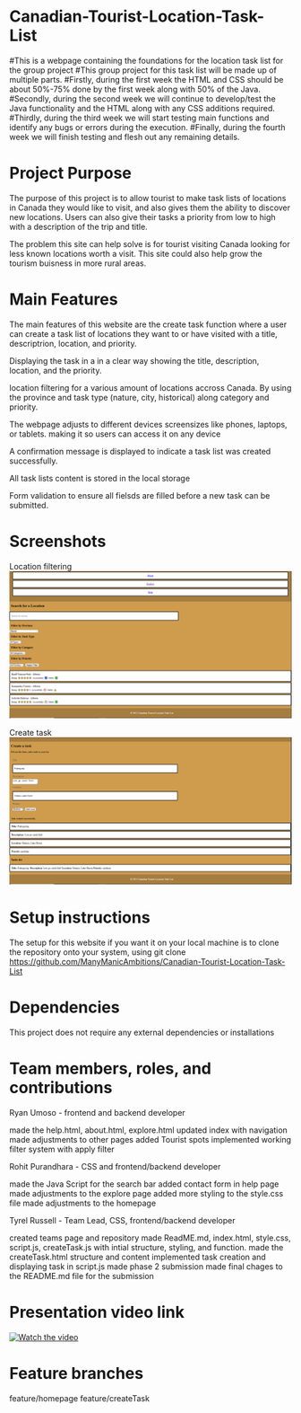 # Canadian-Tourist-Location-Task-List
#This is a webpage containing the foundations for the location task list for the group project
#This group project for this task list will be made up of multiple parts.
#Firstly, during the first week the HTML and CSS should be about 50%-75% done by the first week along with 50% of the Java.
#Secondly, during the second week we will continue to develop/test the Java functionality and the HTML along with any CSS additions required.
#Thirdly, during the third week we will start testing main functions and identify any bugs or errors during the execution.
#Finally, during the fourth week we will finish testing and flesh out any remaining details. 

# Project Purpose
The purpose of this project is to allow tourist to make task lists of locations in Canada they would like to visit, and also gives them the ability to discover new locations. Users can also give their tasks a priority from low to high with a description of the trip and title.

The problem this site can help solve is for tourist visiting Canada looking for less known locations worth a visit. This site could also help grow the tourism buisness in more rural areas.

# Main Features
The main features of this website are the create task function where a user can create a task list of locations they want to or have visited with a title, descriptrion, location, and priority. 

Displaying the task in a in a clear way showing the title, description, location, and the priority.  

location filtering for a various amount of locations accross Canada. By using the province and task type (nature, city, historical) along category and priority.

The webpage adjusts to different devices screensizes like phones, laptops, or tablets. making it so users can access it on any device

A confirmation message is displayed to indicate a task list was created successfully.

All task lists content is stored in the local storage

Form validation to ensure all fielsds are filled before a new task can be submitted.

# Screenshots

Location filtering
![Capture Group project 01](ReadMe-images/Capture%20Group%20project%2001.PNG)

Create task
![Capture Group project 02](ReadMe-images/Capture%20Group%20project%2002.PNG)

# Setup instructions

The setup for this website if you want it on your local machine is to clone the repository onto your system, using git clone https://github.com/ManyManicAmbitions/Canadian-Tourist-Location-Task-List

# Dependencies

This project does not require any external dependencies or installations


# Team members, roles, and contributions

Ryan Umoso - frontend and backend developer

made the help.html, about.html, explore.html
updated index with navigation
made adjustments to other pages 
added Tourist spots 
implemented working filter system with apply filter


Rohit Purandhara - CSS and frontend/backend developer

made the Java Script for the search bar
added contact form in help page
made adjustments to the explore page 
added more styling to the style.css file
made adjustments to the homepage



Tyrel Russell - Team Lead, CSS, frontend/backend developer

created teams page and repository
made ReadME.md, index.html, style.css, script.js, createTask.js with intial structure, styling, and function.
made the createTask.html structure and content
implemented task creation and displaying task in script.js
made phase 2 submission
made final chages to the README.md file for the submission


# Presentation video link

[![Watch the video](https://img.youtube.com/vi/igrXxSRtkig/0.jpg)](https://youtu.be/igrXxSRtkig)

# Feature branches

feature/homepage
feature/createTask